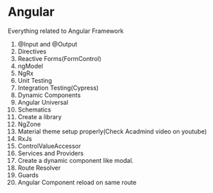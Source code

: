 # Angular
Everything related to Angular Framework

1. @Input and @Output
2. Directives
3. Reactive Forms(FormControl)
4. ngModel
5. NgRx
6. Unit Testing
7. Integration Testing(Cypress)
8. Dynamic Components
9. Angular Universal
10. Schematics
11. Create a library
12. NgZone
13. Material theme setup properly(Check Acadmind video on youtube)
14. RxJs
15. ControlValueAccessor
16. Services and Providers
17. Create a dynamic component like modal.
16. Route Resolver
17. Guards
18. Angular Component reload on same route